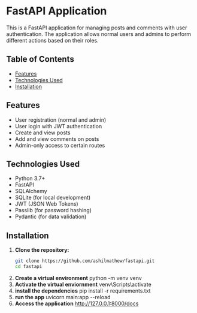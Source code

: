 # FastAPI Application

This is a FastAPI application for managing posts and comments with user authentication. The application allows normal users and admins to perform different actions based on their roles.

## Table of Contents

- [Features](#features)
- [Technologies Used](#technologies-used)
- [Installation](#installation)

## Features

- User registration (normal and admin)
- User login with JWT authentication
- Create and view posts
- Add and view comments on posts
- Admin-only access to certain routes

## Technologies Used

- Python 3.7+
- FastAPI
- SQLAlchemy
- SQLite (for local development)
- JWT (JSON Web Tokens)
- Passlib (for password hashing)
- Pydantic (for data validation)

## Installation

1. **Clone the repository:**
   ```bash
   git clone https://github.com/ashilmathew/fastapi.git
   cd fastapi
2. **Create a virtual environment**
      python -m venv venv
3. **Activate the virtual enviornment**
     venv\Scripts\activate
4.  **install the dependencies**
       pip install -r requirements.txt
5.  **run the app**
      uvicorn main:app --reload
6. **Access the application**
      http://127.0.0.1:8000/docs



